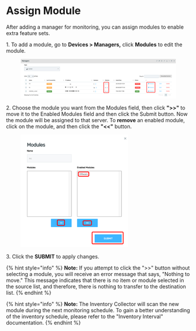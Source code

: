 # Assign Module

After adding a manager for monitoring, you can assign modules to enable extra feature sets.&#x20;

1\.      To add a module, go to **Devices > Managers,** click **Modules** to edit the module.&#x20;

<figure><img src="../../../.gitbook/assets/image (384).png" alt=""><figcaption></figcaption></figure>

2\.      Choose the module you want from the Modules field, then click **">>"** to move it to the Enabled Modules field and then click the Submit button. Now the module will be assigned to that server. To **remove** an enabled module, click on the module, and then click the **"<<"** button. &#x20;

<div align="left">

<figure><img src="../../../.gitbook/assets/image (386).png" alt="" width="294"><figcaption></figcaption></figure>

</div>

3\.       Click the **SUBMIT** to apply changes.

{% hint style="info" %}
**Note:** If you attempt to click the ">>" button without selecting a module, you will receive an error message that says, "Nothing to move." This message indicates that there is no item or module selected in the source list, and therefore, there is nothing to transfer to the destination list.&#x20;
{% endhint %}

{% hint style="info" %}
**Note:** The Inventory Collector will scan the new module during the next monitoring schedule. To gain a better understanding of the inventory schedule, please refer to the "Inventory Interval" documentation.&#x20;
{% endhint %}
